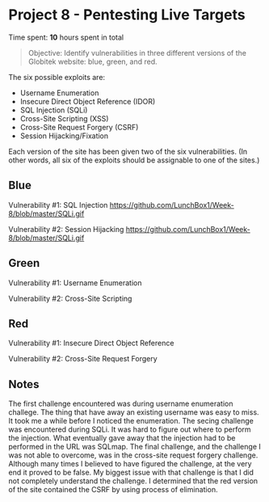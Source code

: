 # Project 8 - Pentesting Live Targets

Time spent: **10** hours spent in total

> Objective: Identify vulnerabilities in three different versions of the Globitek website: blue, green, and red.

The six possible exploits are:
* Username Enumeration
* Insecure Direct Object Reference (IDOR)
* SQL Injection (SQLi)
* Cross-Site Scripting (XSS)
* Cross-Site Request Forgery (CSRF)
* Session Hijacking/Fixation

Each version of the site has been given two of the six vulnerabilities. (In other words, all six of the exploits should be assignable to one of the sites.)

## Blue

Vulnerability #1: SQL Injection https://github.com/LunchBox1/Week-8/blob/master/SQLi.gif

Vulnerability #2: Session Hijacking https://github.com/LunchBox1/Week-8/blob/master/SQLi.gif


## Green

Vulnerability #1: Username Enumeration

Vulnerability #2: Cross-Site Scripting


## Red

Vulnerability #1: Insecure Direct Object Reference

Vulnerability #2: Cross-Site Request Forgery


## Notes

The first challenge encountered was during username enumeration challege. The thing that have away an existing username was easy to miss. It took me a while before I noticed the enumeration. 
The secing challenge was encountered during SQLi. It was hard to figure out where to perform the injection. What eventually gave away that the injection had to be performed in the URL was SQLmap. 
The final challenge, and the challenge I was not able to overcome, was in the cross-site request forgery challenge. Although many times I believed to have figured the challenge, at the very end it proved to be false. My biggest issue with that challenge is that I did not completely understand the challenge. I determined that the red version of the site contained the CSRF by using process of elimination.
